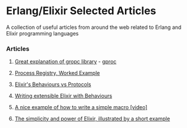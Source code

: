 # Erlang/Elixir Selected Articles

A collection of useful articles from around the web related to Erlang and Elixir programming languages


### Articles


1. [Great explanation of gropc library](http://blog.rusty.io/2009/09/16/g-proc-erlang-global-process-registry/) - [gproc](https://github.com/uwiger/gproc)

2. [Process Registry, Worked Example](https://m.alphasights.com/process-registry-in-elixir-a-practical-example-4500ee7c0dcc)

3. [Elixir's Behaviours vs Protocols](https://www.djm.org.uk/posts/elixir-behaviours-vs-protocols-what-is-the-difference/)

4. [Writing extensible Elixir with Behaviours](https://www.djm.org.uk/posts/writing-extensible-elixir-with-behaviours-adapters-pluggable-backends/)

5. [A nice example of how to write a simple macro [video]](https://youtu.be/LsLWezjV9Fo)

6. [The simplicity and power of Elixir, illustrated by a short example](https://medium.com/@azzarcher/the-simplicity-and-power-of-elixir-the-ws2048-case-b510eaa568c0#.mn5jm7me8)
